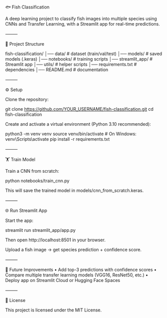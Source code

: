 🐟 Fish Classification

A deep learning project to classify fish images into multiple species using CNNs and Transfer Learning, with a Streamlit app for real-time predictions.

⸻

📂 Project Structure

fish-classification/
│── data/            # dataset (train/val/test)
│── models/          # saved models (.keras)
│── notebooks/       # training scripts
│── streamlit_app/   # Streamlit app
│── utils/           # helper scripts
│── requirements.txt # dependencies
│── README.md        # documentation


⸻

⚙️ Setup

Clone the repository:

git clone https://github.com/YOUR_USERNAME/fish-classification.git
cd fish-classification

Create and activate a virtual environment (Python 3.10 recommended):

python3 -m venv venv
source venv/bin/activate   # On Windows: venv\Scripts\activate
pip install -r requirements.txt


⸻

🏋️ Train Model

Train a CNN from scratch:

python notebooks/train_cnn.py

This will save the trained model in models/cnn_from_scratch.keras.

⸻

🌐 Run Streamlit App

Start the app:

streamlit run streamlit_app/app.py

Then open http://localhost:8501 in your browser.

Upload a fish image → get species prediction + confidence score.

⸻

🚀 Future Improvements
	•	Add top-3 predictions with confidence scores
	•	Compare multiple transfer learning models (VGG16, ResNet50, etc.)
	•	Deploy app on Streamlit Cloud or Hugging Face Spaces

⸻

📜 License

This project is licensed under the MIT License.
